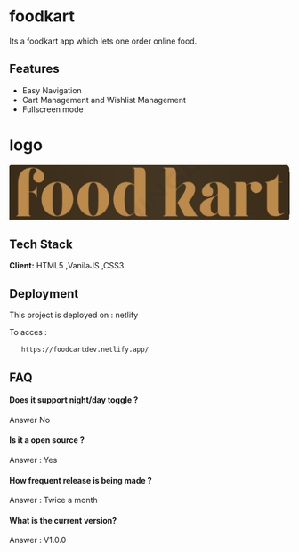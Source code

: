 
# foodkart

Its a foodkart app which lets one order online food.


## Features

- Easy Navigation
- Cart Management and Wishlist Management
- Fullscreen mode



# logo
![Logo](https://github.com/rajaranjanmr/Ecom/blob/dev/images/logo.jpeg)


## Tech Stack

**Client:** HTML5 ,VanilaJS ,CSS3


## Deployment

This project is deployed on : netlify

To acces :
```bash
   https://foodcartdev.netlify.app/
```


## FAQ

#### Does it support night/day toggle ?

Answer No

#### Is it a open source ?

Answer : Yes

#### How frequent release is being made ?

Answer : Twice a month

#### What is the current version?

Answer : V1.0.0

